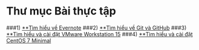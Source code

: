 # Thư mục Bài thực tập
###1) [**Tìm hiểu về Evernote](https://github.com/QuocCuong97/demo/blob/master/docs/evernote.md)
###2) [**Tìm hiểu về Git và GitHub](https://github.com/QuocCuong97/demo/blob/master/docs/git.md)
###3) [**Tìm hiểu và cài đặt VMware Workstation 15](https://github.com/QuocCuong97/demo/blob/master/docs/vmware.md)
###4) [**Tìm hiểu và cài đặt CentOS 7 Minimal](https://github.com/QuocCuong97/demo/blob/master/docs/centos7.md)
